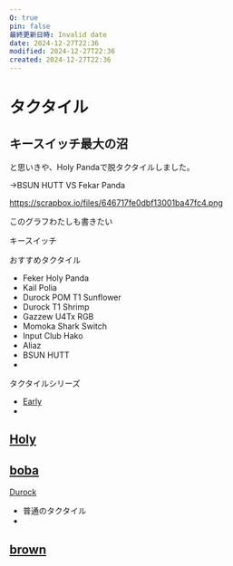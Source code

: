 ```yaml
---
Q: true
pin: false
最終更新日時: Invalid date
date: 2024-12-27T22:36
modified: 2024-12-27T22:36
created: 2024-12-27T22:36
---
```

# タクタイル

## キースイッチ最大の沼

と思いきや、Holy Pandaで脱タクタイルしました。

→BSUN HUTT VS Fekar Panda

https://scrapbox.io/files/646717fe0dbf13001ba47fc4.png

このグラフわたしも書きたい

キースイッチ

おすすめタクタイル

- Feker Holy Panda  
- Kail Polia  
- Durock POM T1 Sunflower  
- Durock T1 Shrimp  
- Gazzew U4Tx RGB  
- Momoka Shark Switch  
- Input Club Hako  
- Aliaz  
- BSUN HUTT  
-  

タクタイルシリーズ

- [Early](https://www.notion.soTactile)  
-  
[Holy](https://www.notion.soPanda)  
-  
[boba](https://www.notion.soU4)  
-  
[Durock](https://www.notion.soT1シリーズ)  
- 普通のタクタイル  
-  
[brown](https://www.notion.soswitch系)  
-